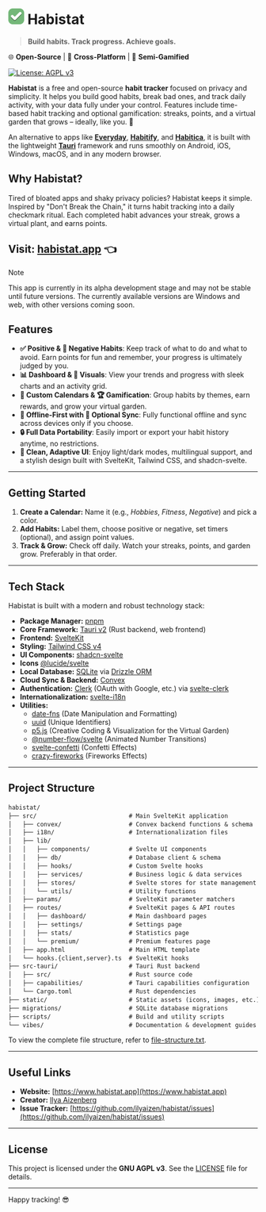 # [![Habistat](static/favicon-32x32.png)](https://habistat.app) **Habistat**

> **Build habits. Track progress. Achieve goals.**

🌐 **Open-Source** | 🔄 **Cross-Platform** | 🎯 **Semi-Gamified**

[![License: AGPL v3](https://img.shields.io/badge/License-AGPL%20v3-blue.svg)](LICENSE)

**Habistat** is a free and open-source **habit tracker** focused on privacy and simplicity. It helps you build good habits, break bad ones, and track daily activity, with your data fully under your control. Features include time-based habit tracking and optional gamification: streaks, points, and a virtual garden that grows – ideally, like you. 🌱

An alternative to apps like **[Everyday](https://everyday.app/)**, **[Habitify](https://www.habitify.me/)**, and **[Habitica](https://habitica.com/)**, it is built with the lightweight **[Tauri](https://v2.tauri.app/)** framework and runs smoothly on Android, iOS, Windows, macOS, and in any modern browser.

## Why Habistat?

Tired of bloated apps and shaky privacy policies? Habistat keeps it simple. Inspired by "Don't Break the Chain," it turns habit tracking into a daily checkmark ritual. Each completed habit advances your streak, grows a virtual plant, and earns points.

## **Visit: [habistat.app](https://habistat.app)** 👈

> [!NOTE]
> This app is currently in its alpha development stage and may not be stable until future versions. The currently available versions are Windows and web, with other versions coming soon.

## Features

- **✅ Positive & 🚫 Negative Habits**: Keep track of what to do and what to avoid. Earn points for fun and remember, your progress is ultimately judged by you.
- **📊 Dashboard & 🎉 Visuals**: View your trends and progress with sleek charts and an activity grid.
- **📅 Custom Calendars & 🏆 Gamification**: Group habits by themes, earn rewards, and grow your virtual garden.
- **🛜 Offline-First with 🔄 Optional Sync**: Fully functional offline and sync across devices only if you choose.
- **🔒 Full Data Portability**: Easily import or export your habit history anytime, no restrictions.
- **📱 Clean, Adaptive UI**: Enjoy light/dark modes, multilingual support, and a stylish design built with SvelteKit, Tailwind CSS, and shadcn-svelte.

---

## Getting Started

1. **Create a Calendar:** Name it (e.g., _Hobbies_, _Fitness_, _Negative_) and pick a color.
2. **Add Habits:** Label them, choose positive or negative, set timers (optional), and assign point values.
3. **Track & Grow:** Check off daily. Watch your streaks, points, and garden grow. Preferably in that order.

---

## Tech Stack

Habistat is built with a modern and robust technology stack:

- **Package Manager:** [pnpm](https://pnpm.io/)
- **Core Framework:** [Tauri v2](https://v2.tauri.app/) (Rust backend, web frontend)
- **Frontend:** [SvelteKit](https://svelte.dev/)
- **Styling:** [Tailwind CSS v4](https://tailwindcss.com/)
- **UI Components:** [shadcn-svelte](https://next.shadcn-svelte.com/)
- **Icons** [@lucide/svelte](https://github.com/lucide-icons/lucide)
- **Local Database:** [SQLite](https://www.sqlite.org/) via [Drizzle ORM](https://orm.drizzle.team/)
- **Cloud Sync & Backend:** [Convex](https://convex.dev/)
- **Authentication:** [Clerk](https://clerk.com/) (OAuth with Google, etc.) via [svelte-clerk](https://svelte-clerk.netlify.app)
- **Internationalization:** [svelte-i18n](https://github.com/kaisermann/svelte-i18n)
- **Utilities:**
  - [date-fns](https://date-fns.org/) (Date Manipulation and Formatting)
  - [uuid](https://github.com/uuidjs/uuid) (Unique Identifiers)
  - [p5.js](https://p5js.org/) (Creative Coding & Visualization for the Virtual Garden)
  - [@number-flow/svelte](https://github.com/barvian/number-flow) (Animated Number Transitions)
  - [svelte-confetti](https://github.com/mitcheljager/svelte-confetti) (Confetti Effects)
  - [crazy-fireworks](https://codepen.io/matt-cannon/pen/YPKGBGm) (Fireworks Effects)

---

## Project Structure

```txt
habistat/
├── src/                          # Main SvelteKit application
│   ├── convex/                   # Convex backend functions & schema
│   ├── i18n/                     # Internationalization files
│   ├── lib/
│   │   ├── components/           # Svelte UI components
│   │   ├── db/                   # Database client & schema
│   │   ├── hooks/                # Custom Svelte hooks
│   │   ├── services/             # Business logic & data services
│   │   ├── stores/               # Svelte stores for state management
│   │   └── utils/                # Utility functions
│   ├── params/                   # SvelteKit parameter matchers
│   ├── routes/                   # SvelteKit pages & API routes
│   │   ├── dashboard/            # Main dashboard pages
│   │   ├── settings/             # Settings page
│   │   ├── stats/                # Statistics page
│   │   └── premium/              # Premium features page
│   ├── app.html                  # Main HTML template
│   └── hooks.{client,server}.ts  # SvelteKit hooks
├── src-tauri/                    # Tauri Rust backend
│   ├── src/                      # Rust source code
│   ├── capabilities/             # Tauri capabilities configuration
│   └── Cargo.toml                # Rust dependencies
├── static/                       # Static assets (icons, images, etc.)
├── migrations/                   # SQLite database migrations
├── scripts/                      # Build and utility scripts
└── vibes/                        # Documentation & development guides
```

To view the complete file structure, refer to [file-structure.txt](file-structure.txt).

---

## Useful Links

- **Website:** [https://www.habistat.app](https://www.habistat.app)
- **Creator:** [Ilya Aizenberg](https://github.com/ilyaizen)
- **Issue Tracker:** [https://github.com/ilyaizen/habistat/issues](https://github.com/ilyaizen/habistat/issues)

---

## License

This project is licensed under the **GNU AGPL v3**. See the [LICENSE](LICENSE) file for details.

---

Happy tracking! 😎
